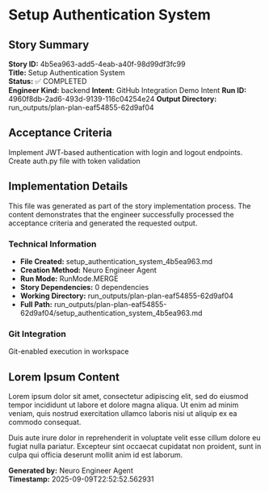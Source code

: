 # Setup Authentication System

## Story Summary
**Story ID:** 4b5ea963-add5-4eab-a40f-98d99df3fc99  
**Title:** Setup Authentication System  
**Status:** ✅ COMPLETED  
**Engineer Kind:** backend
**Intent:** GitHub Integration Demo Intent
**Run ID:** 4960f8db-2ad6-493d-9139-116c04254e24
**Output Directory:** run_outputs/plan-plan-eaf54855-62d9af04

## Acceptance Criteria
Implement JWT-based authentication with login and logout endpoints. Create auth.py file with token validation

## Implementation Details
This file was generated as part of the story implementation process. The content demonstrates that the engineer successfully processed the acceptance criteria and generated the requested output.

### Technical Information
- **File Created:** setup_authentication_system_4b5ea963.md
- **Creation Method:** Neuro Engineer Agent
- **Run Mode:** RunMode.MERGE
- **Story Dependencies:** 0 dependencies
- **Working Directory:** run_outputs/plan-plan-eaf54855-62d9af04
- **Full Path:** run_outputs/plan-plan-eaf54855-62d9af04/setup_authentication_system_4b5ea963.md

### Git Integration
Git-enabled execution in workspace

## Lorem Ipsum Content
Lorem ipsum dolor sit amet, consectetur adipiscing elit, sed do eiusmod tempor incididunt ut labore et dolore magna aliqua. Ut enim ad minim veniam, quis nostrud exercitation ullamco laboris nisi ut aliquip ex ea commodo consequat.

Duis aute irure dolor in reprehenderit in voluptate velit esse cillum dolore eu fugiat nulla pariatur. Excepteur sint occaecat cupidatat non proident, sunt in culpa qui officia deserunt mollit anim id est laborum.

**Generated by:** Neuro Engineer Agent  
**Timestamp:** 2025-09-09T22:52:52.562931
